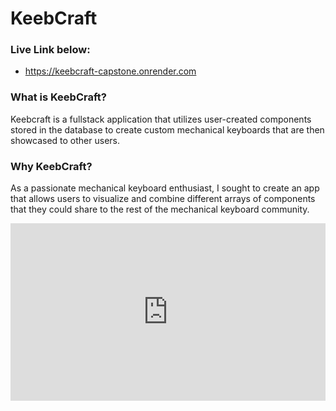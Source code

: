 # KeebCraft

### Live Link below:
- https://keebcraft-capstone.onrender.com


### What is KeebCraft?
Keebcraft is a fullstack application that utilizes user-created components stored in the database to create custom mechanical keyboards that are then showcased to other users. 

### Why KeebCraft?
As a passionate mechanical keyboard enthusiast, I sought to create an app that allows users to visualize and combine different arrays of components that they could share
to the rest of the mechanical keyboard community.

<div style="position: relative; padding-bottom: 56.25%; height: 0;"><iframe src="https://jumpshare.com/embed/Lr6NoPsbSVNmK9fTSaso" frameborder="0" webkitallowfullscreen mozallowfullscreen allowfullscreen style="position: absolute; top: 0; left: 0; width: 100%; height: 100%;"></iframe></div>
